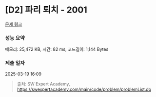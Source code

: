 # [D2] 파리 퇴치 - 2001 

[문제 링크](https://swexpertacademy.com/main/code/problem/problemDetail.do?contestProbId=AV5PzOCKAigDFAUq) 

### 성능 요약

메모리: 25,472 KB, 시간: 82 ms, 코드길이: 1,144 Bytes

### 제출 일자

2025-03-19 16:09



> 출처: SW Expert Academy, https://swexpertacademy.com/main/code/problem/problemList.do